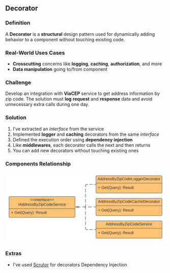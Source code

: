 ﻿## Decorator

### Definition
A **Decorator** is a **structural** design pattern used for dynamically adding behavior to a component without touching existing code. 

### Real-World Uses Cases
- **Crosscutting** concerns like **logging**, **caching**, **authorization**, and more
- **Data manipulation** going to/from component

### Challenge
Develop an integration with **ViaCEP** service to get address information by zip code. The solution must **log** **request** and **response** data and avoid unnecessary extra calls during one day. 

### Solution
1. I've extracted an _interface_ from the service
2. Implemented **logger** and **caching** decorators from the same _interface_
3. Defined the execution order using **dependency injection**
5. Like **middlewares**, each decorator calls the next and then returns
6. You can add new decorators without touching existing ones

### Components Relationship
![alt text](Images/Decorator.svg)

### Extras
- I've used [Scrutor](https://github.com/khellang/Scrutor) for decorators Dependency Injection